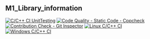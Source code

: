 ## M1_Library_information ##
[![C/C++ CI UnitTesting](https://github.com/akilezhil/M1_Library_information/actions/workflows/unit_testing.yml/badge.svg)](https://github.com/akilezhil/M1_Library_information/actions/workflows/unit_testing.yml)
[![Code Quality - Static Code - Cppcheck](https://github.com/akilezhil/M1_Library_information/actions/workflows/Cpp.check.yml/badge.svg)](https://github.com/akilezhil/M1_Library_information/actions/workflows/Cpp.check.yml)
[![Contribution Check - Git Inspector](https://github.com/akilezhil/M1_Library_information/actions/workflows/gitinspector.yml/badge.svg)](https://github.com/akilezhil/M1_Library_information/actions/workflows/gitinspector.yml)
[![Linux C/C++ CI](https://github.com/akilezhil/M1_Library_information/actions/workflows/Linux_c-ccp.yml/badge.svg)](https://github.com/akilezhil/M1_Library_information/actions/workflows/Linux_c-ccp.yml)
[![Windows C/C++ CI](https://github.com/akilezhil/M1_Library_information/actions/workflows/windows_c-ccp.yml/badge.svg)](https://github.com/akilezhil/M1_Library_information/actions/workflows/windows_c-ccp.yml)















  
  
 
  
   

















  
  
 
  
   

